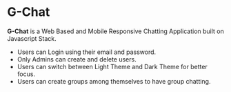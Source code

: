 # G-Chat

**G-Chat** is a Web Based and Mobile Responsive Chatting Application built on Javascript Stack.

- Users can Login using their email and password.
- Only Admins can create and delete users.
- Users can switch between Light Theme and Dark Theme for better focus.
- Users can create groups among themselves to have group chatting.


